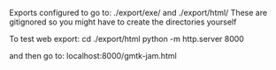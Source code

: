 Exports configured to go to:
./export/exe/ and ./export/html/
These are gitignored so you might have to create the directories yourself

To test web export:
cd ./export/html
python -m http.server 8000

and then go to:
localhost:8000/gmtk-jam.html
